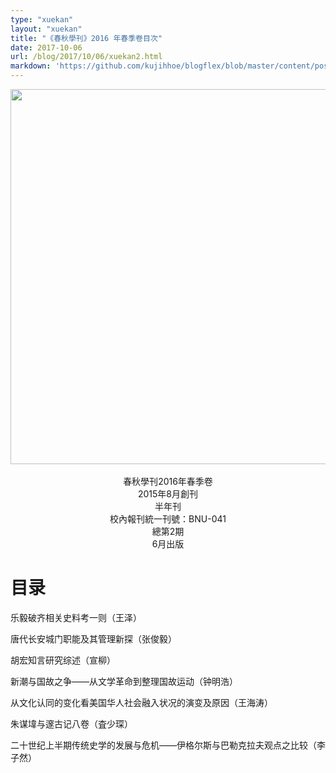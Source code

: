 ```yaml
---
type: "xuekan"
layout: "xuekan"
title: "《春秋學刊》2016 年春季卷目次"
date: 2017-10-06
url: /blog/2017/10/06/xuekan2.html
markdown: 'https://github.com/kujihhoe/blogflex/blob/master/content/post/2017-10-06-xuekan2.md'
---
```

<!--more-->

<img src="https://www.superbed.cn/pic/5be2baa69dc6d6b928f1a0a7" width="600"/>
<br>
<br>
<center><v>春秋學刊</v>2016年春季卷</center>
<center>2015年8月創刊</center>
<center>半年刊</center>
<center>校內報刊統一刊號：BNU-041</center>
<center>總第2期</center>
<center>6月出版</center>

# 目录
乐毅破齐相关史料考一则（王泽）

唐代长安城门职能及其管理新探（张俊毅）

胡宏<v>知言</v>研究综述（宣柳）

<v>新潮</v>与<v>国故</v>之争——从文学革命到整理国故运动（钟明浩）

从文化认同的变化看美国华人社会融入状况的演变及原因（王海涛）

朱谋㙔与邃古记八卷（査少琛）

二十世纪上半期传统史学的发展与危机——伊格尔斯与巴勒克拉夫观点之比较（李子然）
